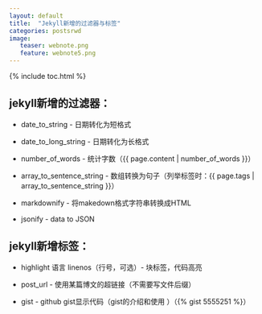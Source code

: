 ```yaml
---
layout: default
title:  "Jekyll新增的过滤器与标签"
categories: postsrwd 
image:
   teaser: webnote.png
   feature: webnote5.png
---
```


{% include toc.html %}

## jekyll新增的过滤器：
 - date_to_string - 日期转化为短格式

 - date_to_long_string - 日期转化为长格式

 - number_of_words - 统计字数（{{ page.content | number_of_words }}）

 - array_to_sentence_string - 数组转换为句子（列举标签时：{{ page.tags | array_to_sentence_string }}）

 - markdownify - 将makedown格式字符串转换成HTML

 - jsonify - data to JSON
 
 ## jekyll新增标签：
 - highlight 语言 linenos（行号，可选）- 块标签，代码高亮 

 - post_url - 使用某篇博文的超链接（不需要写文件后缀）

 - gist - github gist显示代码（gist的介绍和使用 ）（{% gist 5555251 %}）


